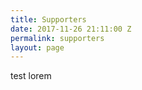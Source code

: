 ```yaml
---
title: Supporters
date: 2017-11-26 21:11:00 Z
permalink: supporters
layout: page
---
```


test lorem